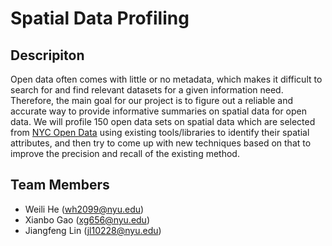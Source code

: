 # Spatial Data Profiling

## Descripiton

Open data often comes with little or no metadata, which makes it difficult to search for and find relevant datasets for a given information need. Therefore, the main goal for our project is to figure out a reliable and accurate way to provide informative summaries on spatial data for open data. 
We will profile 150 open data sets on spatial data which are selected from [NYC Open Data](https://opendata.cityofnewyork.us) using existing tools/libraries to identify their spatial attributes, and then try to come up with new techniques based on that to improve the precision and recall of the existing method.

## Team Members

- Weili He (wh2099@nyu.edu)
- Xianbo Gao (xg656@nyu.edu)
- Jiangfeng Lin (jl10228@nyu.edu)
